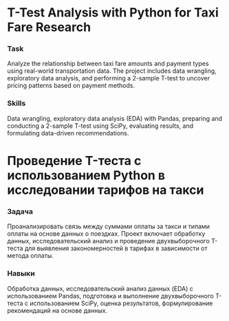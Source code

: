 # T-Test Analysis with Python for Taxi Fare Research

### Task  
Analyze the relationship between taxi fare amounts and payment types using real-world transportation data. The project includes data wrangling, exploratory data analysis, and performing a 2-sample T-test to uncover pricing patterns based on payment methods.

### Skills  
Data wrangling, exploratory data analysis (EDA) with Pandas, preparing and conducting a 2-sample T-test using SciPy, evaluating results, and formulating data-driven recommendations.

# Проведение T-теста с использованием Python в исследовании тарифов на такси

### Задача  
Проанализировать связь между суммами оплаты за такси и типами оплаты на основе данных о поездках. Проект включает обработку данных, исследовательский анализ и проведение двухвыборочного T-теста для выявления закономерностей в тарифах в зависимости от метода оплаты.

### Навыки  
Обработка данных, исследовательский анализ данных (EDA) с использованием Pandas, подготовка и выполнение двухвыборочного T-теста с использованием SciPy, оценка результатов, формулирование рекомендаций на основе данных.
